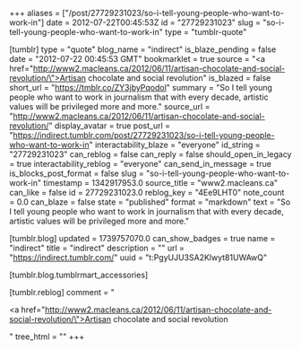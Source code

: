 +++
aliases = ["/post/27729231023/so-i-tell-young-people-who-want-to-work-in"]
date = 2012-07-22T00:45:53Z
id = "27729231023"
slug = "so-i-tell-young-people-who-want-to-work-in"
type = "tumblr-quote"

[tumblr]
type = "quote"
blog_name = "indirect"
is_blaze_pending = false
date = "2012-07-22 00:45:53 GMT"
bookmarklet = true
source = "<a href=\"http://www2.macleans.ca/2012/06/11/artisan-chocolate-and-social-revolution/\">Artisan chocolate and social revolution</a>"
is_blazed = false
short_url = "https://tmblr.co/ZY3jbyPqodol"
summary = "So I tell young people who want to work in journalism that with every decade, artistic values will be privileged more and more."
source_url = "http://www2.macleans.ca/2012/06/11/artisan-chocolate-and-social-revolution/"
display_avatar = true
post_url = "https://indirect.tumblr.com/post/27729231023/so-i-tell-young-people-who-want-to-work-in"
interactability_blaze = "everyone"
id_string = "27729231023"
can_reblog = false
can_reply = false
should_open_in_legacy = true
interactability_reblog = "everyone"
can_send_in_message = true
is_blocks_post_format = false
slug = "so-i-tell-young-people-who-want-to-work-in"
timestamp = 1342917953.0
source_title = "www2.macleans.ca"
can_like = false
id = 27729231023.0
reblog_key = "4Ee9LHT0"
note_count = 0.0
can_blaze = false
state = "published"
format = "markdown"
text = "So I tell young people who want to work in journalism that with every decade, artistic values will be privileged more and more."

[tumblr.blog]
updated = 1739757070.0
can_show_badges = true
name = "indirect"
title = "indirect"
description = ""
url = "https://indirect.tumblr.com/"
uuid = "t:PgyUJU3SA2Klwyt81UWAwQ"

[tumblr.blog.tumblrmart_accessories]

[tumblr.reblog]
comment = "<p><a href=\"http://www2.macleans.ca/2012/06/11/artisan-chocolate-and-social-revolution/\">Artisan chocolate and social revolution</a></p>"
tree_html = ""
+++
